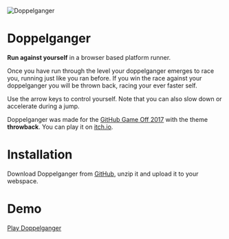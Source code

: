 ![Doppelganger](https://www.tonim.de/doppelganger/github/doppelganger.gif)

# Doppelganger

**Run against yourself** in a browser based platform runner.

Once you have run through the level your doppelganger emerges to race you, running just like you ran before. If you win the race against your doppelganger you will be thrown back, racing your ever faster self.

Use the arrow keys to control yourself. Note that you can also slow down or accelerate during a jump.

Doppelganger was made for the [GitHub Game Off 2017](https://itch.io/jam/game-off-2017/rate/198253) with the theme **throwback**. You can play it on [itch.io](https://magers.itch.io/doppelganger).

# Installation

Download Doppelganger from [GitHub](https://github.com/tonimager/Doppelganger), unzip it and upload it to your webspace.

# Demo

[Play Doppelganger](https://www.tonim.de/doppelganger)